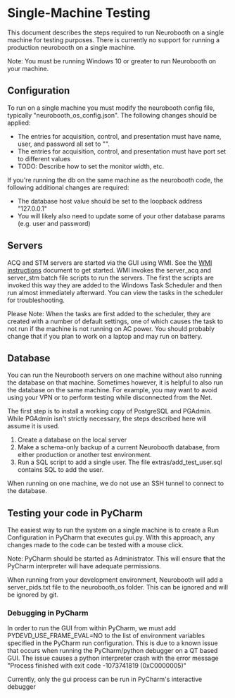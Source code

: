 # Single-Machine Testing

This document describes the steps required to run Neurobooth on a single machine for testing purposes. There is currently no support for running a production neurobooth on a single machine.

Note: You must be running Windows 10 or greater to run Neurobooth on your machine.

## Configuration
To run on a single machine you must modify the neurobooth config file, typically "neurobooth_os_config.json". 
The following changes should be applied:
- The entries for acquisition, control, and presentation must have name, user, and password all set to  "".
- The entries for acquisition, control, and presentation must have port set to different values
- TODO: Describe how to set the monitor width, etc.

If you're running the db on the same machine as the neurobooth code, the following additional changes are required:
- The database host value should be set to the loopback address "127.0.0.1"
- You will likely also need to update some of your other database params (e.g. user and password)

## Servers
ACQ and STM servers are started via the GUI using WMI. See the [WMI instructions](enable_WMI_instuctions.txt) document to get started. 
WMI invokes the server_acq and server_stm batch file scripts to run the servers. The first the scripts are invoked this way
they are added to the Windows Task Scheduler and then run almost immediately afterward. You can view the tasks in the scheduler for troubleshooting.

Please Note: When the tasks are first added to the scheduler, they are created with a number of default settings, one of which
causes the task to not run if the machine is not running on AC power.  You should probably change that if you plan to work 
on a laptop and may run on battery. 

## Database
You can run the Neurobooth servers on one machine without also running the database on that machine. 
Sometimes however, it is helpful to also run the database on the same machine. For example, you may want to avoid using your VPN or to perform testing while disconnected from the Net. 

The first step is to install a working copy of PostgreSQL and PGAdmin.  While PGAdmin isn't strictly necessary, the steps described here will assume it is used.

1. Create a database on the local server
2. Make a schema-only backup of a current Neurobooth database, from either production or another test environment.
3. Run a SQL script to add a single user. The file extras/add_test_user.sql contains SQL to add the user.

When running on one machine, we do not use an SSH tunnel to connect to the database. 

## Testing your code in PyCharm
The easiest way to run the system on a single machine is to create a Run Configuration in PyCharm that executes gui.py. WIth this 
approach, any changes made to the code can be tested with a mouse click. 

Note: PyCharm should be started as Administrator. This will ensure that the PyCharm interpreter will have adequate permissions.

When running from your development environment, Neurobooth will add a server_pids.txt file to the neurobooth_os folder. This can  be ignored and will be ignored by git. 

### Debugging in PyCharm
In order to run the GUI from within PyCharm, we must add PYDEVD_USE_FRAME_EVAL=NO to the list of environment variables specified in the PyCharm run configuration. 
This is due to a known issue that occurs when running the PyCharm/python debugger on a QT based GUI.
The issue causes a python interpreter crash with the error message "Process finished with exit code -1073741819 (0xC0000005)"

Currently, only the gui process can be run in PyCharm's interactive debugger
 
